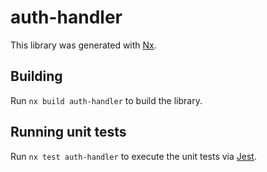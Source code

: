 # auth-handler

This library was generated with [Nx](https://nx.dev).

## Building

Run `nx build auth-handler` to build the library.

## Running unit tests

Run `nx test auth-handler` to execute the unit tests via [Jest](https://jestjs.io).
